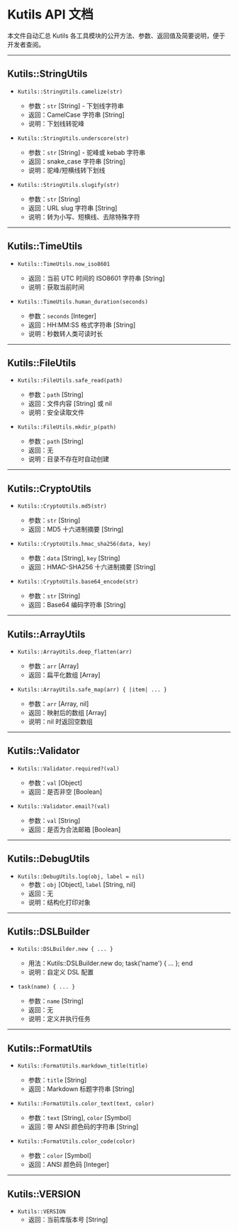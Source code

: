 # Kutils API 文档

本文件自动汇总 Kutils 各工具模块的公开方法、参数、返回值及简要说明，便于开发者查阅。

---

## Kutils::StringUtils

- `Kutils::StringUtils.camelize(str)`
  - 参数：`str` [String] - 下划线字符串
  - 返回：CamelCase 字符串 [String]
  - 说明：下划线转驼峰

- `Kutils::StringUtils.underscore(str)`
  - 参数：`str` [String] - 驼峰或 kebab 字符串
  - 返回：snake_case 字符串 [String]
  - 说明：驼峰/短横线转下划线

- `Kutils::StringUtils.slugify(str)`
  - 参数：`str` [String]
  - 返回：URL slug 字符串 [String]
  - 说明：转为小写、短横线、去除特殊字符

---

## Kutils::TimeUtils

- `Kutils::TimeUtils.now_iso8601`
  - 返回：当前 UTC 时间的 ISO8601 字符串 [String]
  - 说明：获取当前时间

- `Kutils::TimeUtils.human_duration(seconds)`
  - 参数：`seconds` [Integer]
  - 返回：HH:MM:SS 格式字符串 [String]
  - 说明：秒数转人类可读时长

---

## Kutils::FileUtils

- `Kutils::FileUtils.safe_read(path)`
  - 参数：`path` [String]
  - 返回：文件内容 [String] 或 nil
  - 说明：安全读取文件

- `Kutils::FileUtils.mkdir_p(path)`
  - 参数：`path` [String]
  - 返回：无
  - 说明：目录不存在时自动创建

---

## Kutils::CryptoUtils

- `Kutils::CryptoUtils.md5(str)`
  - 参数：`str` [String]
  - 返回：MD5 十六进制摘要 [String]

- `Kutils::CryptoUtils.hmac_sha256(data, key)`
  - 参数：`data` [String], `key` [String]
  - 返回：HMAC-SHA256 十六进制摘要 [String]

- `Kutils::CryptoUtils.base64_encode(str)`
  - 参数：`str` [String]
  - 返回：Base64 编码字符串 [String]

---

## Kutils::ArrayUtils

- `Kutils::ArrayUtils.deep_flatten(arr)`
  - 参数：`arr` [Array]
  - 返回：扁平化数组 [Array]

- `Kutils::ArrayUtils.safe_map(arr) { |item| ... }`
  - 参数：`arr` [Array, nil]
  - 返回：映射后的数组 [Array]
  - 说明：nil 时返回空数组

---

## Kutils::Validator

- `Kutils::Validator.required?(val)`
  - 参数：`val` [Object]
  - 返回：是否非空 [Boolean]

- `Kutils::Validator.email?(val)`
  - 参数：`val` [String]
  - 返回：是否为合法邮箱 [Boolean]

---

## Kutils::DebugUtils

- `Kutils::DebugUtils.log(obj, label = nil)`
  - 参数：`obj` [Object], `label` [String, nil]
  - 返回：无
  - 说明：结构化打印对象

---

## Kutils::DSLBuilder

- `Kutils::DSLBuilder.new { ... }`
  - 用法：Kutils::DSLBuilder.new do; task('name') { ... }; end
  - 说明：自定义 DSL 配置

- `task(name) { ... }`
  - 参数：`name` [String]
  - 返回：无
  - 说明：定义并执行任务

---

## Kutils::FormatUtils

- `Kutils::FormatUtils.markdown_title(title)`
  - 参数：`title` [String]
  - 返回：Markdown 标题字符串 [String]

- `Kutils::FormatUtils.color_text(text, color)`
  - 参数：`text` [String], `color` [Symbol]
  - 返回：带 ANSI 颜色码的字符串 [String]

- `Kutils::FormatUtils.color_code(color)`
  - 参数：`color` [Symbol]
  - 返回：ANSI 颜色码 [Integer]

---

## Kutils::VERSION

- `Kutils::VERSION`
  - 返回：当前库版本号 [String]